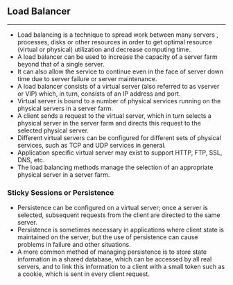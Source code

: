 ## Load Balancer
---

* Load balancing is a technique to spread work between many servers , processes, disks or other resources in order to get optimal resource (virtual or physical) utilization and decrease computing time. 
* A load balancer can be used to increase the capacity of a server farm beyond that of a single server. 
* It can also allow the service to continue even in the face of server down time due to server failure or server maintenance. 
* A load balancer consists of a virtual server (also referred to as vserver or VIP) which, in turn, consists of an IP address and port. 
* Virtual server is bound to a number of physical services running on the physical servers in a server farm. 
* A client sends a request to the virtual server, which in turn selects a physical server in the server farm and directs this request to the selected physical server.
* Different virtual servers can be configured for different sets of physical services, such as TCP and UDP services in general. 
* Application specific virtual server may exist to support HTTP, FTP, SSL, DNS, etc. 
* The load balancing methods manage the selection of an appropriate physical server in a server farm. 

### Sticky Sessions or Persistence

* Persistence can be configured on a virtual server; once a server is selected, subsequent requests from the client are directed to the same server. 
* Persistence is sometimes necessary in applications where client state is maintained on the server, but the use of persistence can cause problems in failure and other situations.
* A more common method of managing persistence is to store state information in a shared database, which can be accessed by all real servers, and to link this information to a client with a small token such as a cookie, which is sent in every client request.
